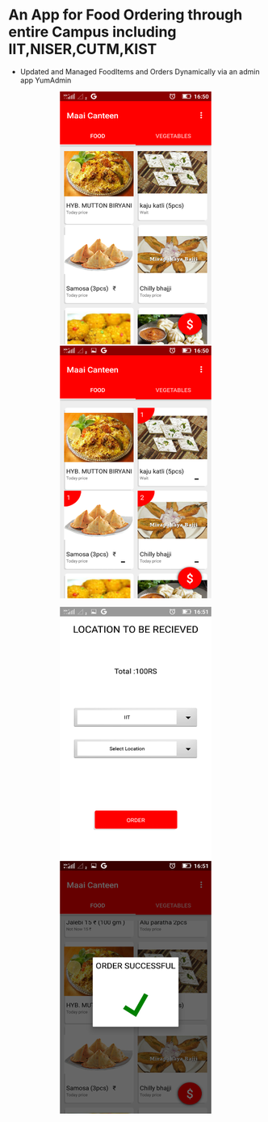# An App for Food Ordering through entire Campus including IIT,NISER,CUTM,KIST
   * Updated and Managed FoodItems and Orders Dynamically via an admin app YumAdmin
<p align="center">
  <img src="https://github.com/AbijayAnandRS/YummyYum/blob/master/app/Screenshot_2018-01-16-16-50-29.png" width="300" height="500"/>
   <img src="https://github.com/AbijayAnandRS/YummyYum/blob/master/app/Screenshot_2018-01-16-16-50-49.png" width="300" height="500"/>
  </p>
 
 
  <p align="center">
  
   <img src="https://github.com/AbijayAnandRS/YummyYum/blob/master/app/Screenshot_2018-01-16-16-51-23.png" width="300" height="500"/>
  <img src="https://github.com/AbijayAnandRS/YummyYum/blob/master/app/Screenshot_2018-01-16-16-51-48.png" width="300" height="500"/>
  </p>
